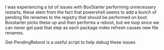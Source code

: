 I was experiencing a lot of issues with BoxStarter performing unnecessary
restarts, these stem from the fact that powershell seems to add a bunch of
pending file renames to the registry that should be performed on boot.
Boxstarter picks these up and then performs a reboot, but we loop since we can
never get past that step as each package index refresh causes new file renames.

Get-PendingReboot is a useful script to help debug these issues
